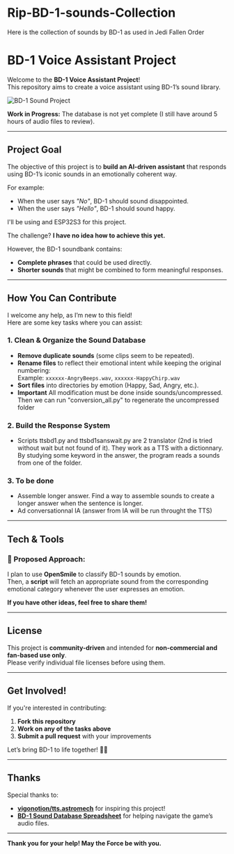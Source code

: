 # Rip-BD-1-sounds-Collection
Here is the collection of sounds by BD-1 as used in Jedi Fallen Order
# BD-1 Voice Assistant Project

Welcome to the **BD-1 Voice Assistant Project**!  
This repository aims to create a voice assistant using BD-1’s sound library.

![BD-1 Sound Project](https://th.bing.com/th/id/OIP.Shcaq2sc_Ovxg0BefIrLsAHaLO?rs=1&pid=ImgDetMain)


**Work in Progress:** The database is not yet complete (I still have around 5 hours of audio files to review).

---

## Project Goal

The objective of this project is to **build an AI-driven assistant** that responds using BD-1’s iconic sounds in an emotionally coherent way.  

For example:  
- When the user says *"No"*, BD-1 should sound disappointed.  
- When the user says *"Hello"*, BD-1 should sound happy.

I'll be using and ESP32S3 for this project.

The challenge? **I have no idea how to achieve this yet.**   

However, the BD-1 soundbank contains:  
- **Complete phrases** that could be used directly.  
- **Shorter sounds** that might be combined to form meaningful responses.  

---

## How You Can Contribute

I welcome any help, as I’m new to this field!   
Here are some key tasks where you can assist:

### **1. Clean & Organize the Sound Database**
- **Remove duplicate sounds** (some clips seem to be repeated).  
- **Rename files** to reflect their emotional intent while keeping the original numbering:  
  Example: `xxxxxx-AngryBeeps.wav`, `xxxxxx-HappyChirp.wav`  
- **Sort files** into directories by emotion (Happy, Sad, Angry, etc.).
- **Important** All modification must be done inside sounds/uncompressed. Then we can run "conversion_all.py" to regenerate the uncompressed folder


### **2. Build the Response System**
- Scripts ttsbd1.py and ttsbd1sanswait.py are 2 translator (2nd is tried without wait but not found of it). They work as a TTS with a dictionnary. By studying some keyword in the answer, the program reads a sounds from one of the folder.

### **3. To be done**
- Assemble longer answer. Find a way to assemble sounds to create a longer answer when the sentence is longer.
- Ad conversationnal IA (answer from IA will be run throught the TTS)
---

## Tech & Tools

### 🔹 Proposed Approach:
I plan to use **OpenSmile** to classify BD-1 sounds by emotion.  
Then, a **script** will fetch an appropriate sound from the corresponding emotional category whenever the user expresses an emotion.

**If you have other ideas, feel free to share them!**

---

## License

This project is **community-driven** and intended for **non-commercial and fan-based use only**.  
Please verify individual file licenses before using them.

---

## Get Involved!

If you're interested in contributing:
1. **Fork this repository**  
2. **Work on any of the tasks above**  
3. **Submit a pull request** with your improvements  

Let’s bring BD-1 to life together! 🤖🎶  

---

## Thanks

Special thanks to:  
- **[vigonotion/tts.astromech](https://github.com/vigonotion/tts.astromech)** for inspiring this project!  
- **[BD-1 Sound Database Spreadsheet](https://docs.google.com/spreadsheets/d/1isG7yhRa6qXGd1NMjFjuTrLWa93BwfY8t4Y0y8e7ufs/edit?pli=1&gid=541004497#gid=541004497)** for helping navigate the game’s audio files.  

---

**Thank you for your help! May the Force be with you.** 

